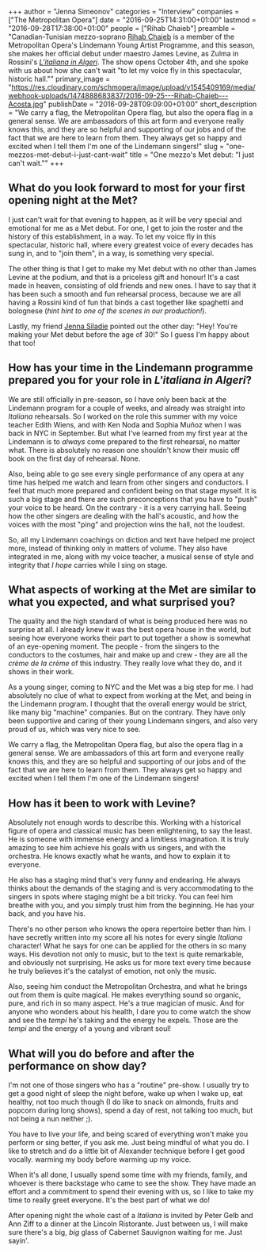 +++
author = "Jenna Simeonov"
categories = "Interview"
companies = ["The Metropolitan Opera"]
date = "2016-09-25T14:31:00+01:00"
lastmod = "2016-09-28T17:38:00+01:00"
people = ["Rihab Chaieb"]
preamble = "Canadian-Tunisian mezzo-soprano [Rihab Chaieb](/scene/people/rihab-chaieb/) is a member of the Metropolitan Opera's Lindemann Young Artist Programme, and this season, she makes her official debut under maestro James Levine, as Zulma in Rossini's [*L'italiana in Algeri*](http://www.metopera.org/Season/2016-17-Season/italiana-in-algeri-rossini-tickets/). The show opens October 4th, and she spoke with us about how she can't wait \"to let my voice fly in this spectacular, historic hall.\""
primary_image = "https://res.cloudinary.com/schmopera/image/upload/v1545409169/media/webhook-uploads/1474888683837/2016-09-25---Rihab-Chaieb---Acosta.jpg"
publishDate = "2016-09-28T09:09:00+01:00"
short_description = "We carry a flag, the Metropolitan Opera flag, but also the opera flag in a general sense. We are ambassadors of this art form and everyone really knows this, and they are so helpful and supporting of our jobs and of the fact that we are here to learn from them. They always get so happy and excited when I tell them I&#039;m one of the Lindemann singers!"
slug = "one-mezzos-met-debut-i-just-cant-wait"
title = "One mezzo&#039;s Met debut: &quot;I just can&#039;t wait.&quot;"
+++

## What do you look forward to most for your first opening night at the Met? 

I just can't wait for that evening to happen, as it will be very special and emotional for me as a Met debut. For one, I get to join the roster and the history of this establishment, in a way. To let my voice fly in this spectacular, historic hall, where every greatest voice of every decades has sung in, and to "join them", in a way, is something very special. 

The other thing is that I get to make my Met debut with no other than James Levine at the podium, and that is a priceless gift and honour! It's a cast made in heaven, consisting of old friends and new ones. I have to say that it has been such a smooth and fun rehearsal process, because we are all having a Rossini kind of fun that binds a cast together like spaghetti and bolognese (*hint hint to one of the scenes in our production!*).

Lastly, my friend [Jenna Siladie](/scene/people/jenna-siladie/) pointed out the other day: "Hey! You're making your Met debut before the age of 30!" So I guess I'm happy about that too!

## How has your time in the Lindemann programme prepared you for your role in *L'italiana in Algeri*?

We are still officially in pre-season, so I have only been back at the Lindemann program for a couple of weeks, and already was straight into *Italiana* rehearsals. So I worked on the role this summer with my voice teacher Edith Wiens, and with Ken Noda and Sophia Muñoz when I was back in NYC in September. But what I've learned from my first year at the Lindemann is to *always* come prepared to the first rehearsal, no matter what. There is absolutely no reason one shouldn't know their music off book on the first day of rehearsal. None. 

Also, being able to go see every single performance of any opera at any time has helped me watch and learn from other singers and conductors. I feel that much more prepared and confident being on that stage myself. It is such a big stage and there are such preconceptions that you have to "push" your voice to be heard. On the contrary - it is a very carrying hall. Seeing how the other singers are dealing with the hall's acoustic, and how the voices with the most "ping" and projection wins the hall, not the loudest. 

So, all my Lindemann coachings on diction and text have helped me project more, instead of thinking only in matters of volume. They also have integrated in me, along with my voice teacher, a musical sense of style and integrity that *I hope* carries while I sing on stage. 

## What aspects of working at the Met are similar to what you expected, and what surprised you?

The quality and the high standard of what is being produced here was no surprise at all. I already knew it was the best opera house in the world, but seeing how everyone works their part to put together a show is somewhat of an eye-opening moment. The people - from the singers to the conductors to the costumes, hair and make up and crew - they are all the *crème de la crème* of this industry. They really love what they do, and it shows in their work. 

As a young singer, coming to NYC and the Met was a big step for me. I had absolutely no clue of what to expect from working at the Met, and being in the Lindemann program. I thought that the overall energy would be strict, like many big "machine" companies. But on the contrary. They have only been supportive and caring of their young Lindemann singers, and also very proud of us, which was very nice to see. 

We carry a flag, the Metropolitan Opera flag, but also the opera flag in a general sense. We are ambassadors of this art form and everyone really knows this, and they are so helpful and supporting of our jobs and of the fact that we are here to learn from them. They always get so happy and excited when I tell them I'm one of the Lindemann singers!

## How has it been to work with Levine?

Absolutely not enough words to describe this. Working with a historical figure of opera and classical music has been enlightening, to say the least. He is someone with immense energy and a limitless imagination. It is truly amazing to see him achieve his goals with us singers, and with the orchestra. He knows exactly what he wants, and how to explain it to everyone. 

He also has a staging mind that's very funny and endearing. He always thinks about the demands of the staging and is very accommodating to the singers in spots where staging might be a bit tricky. You can feel him breathe with you, and you simply trust him from the beginning. He has your back, and you have his. 

There's no other person who knows the opera repertoire better than him. I have secretly written into my score all his notes for every single *Italiana* character! What he says for one can be applied for the others in so many ways. His devotion not only to music, but to the text is quite remarkable, and obviously not surprising. He asks us for more text every time because he truly believes it's the catalyst of emotion, not only the music. 

Also, seeing him conduct the Metropolitan Orchestra, and what he brings out from them is quite magical. He makes everything sound so organic, pure, and rich in so many aspect. He's a true magician of music. And for anyone who wonders about his health, I dare you to come watch the show and see the *tempi* he's taking and the energy he expels. Those are the *tempi* and the energy of a young and vibrant soul! 

## What will you do before and after the performance on show day?

I'm not one of those singers who has a "routine" pre-show. I usually try to get a good night of sleep the night before, wake up when I wake up, eat healthy, not too much though (I do like to snack on almonds, fruits and popcorn during long shows), spend a day of rest, not talking too much, but not being a nun neither ;). 

You have to live your life, and being scared of everything won't make you perform or sing better, if you ask me. Just being mindful of what you do. I like to stretch and do a little bit of Alexander technique before I get good vocally. warming my body before warming up my voice. 

When it's all done, I usually spend some time with my friends, family, and whoever is there backstage who came to see the show. They have made an effort and a commitment to spend their evening with us, so I like to take my time to really greet everyone. It's the best part of what we do!

After opening night the whole cast of a *Italiana* is invited by Peter Gelb and Ann Ziff to a dinner at the Lincoln Ristorante. Just between us, I will make sure there's a big, *big* glass of Cabernet Sauvignon waiting for me. Just sayin'.
